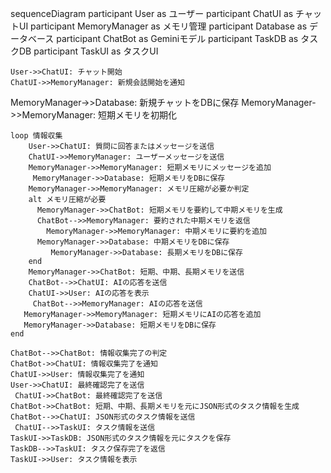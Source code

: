 sequenceDiagram
    participant User as ユーザー
    participant ChatUI as チャットUI
    participant MemoryManager as メモリ管理
     participant Database as データベース
    participant ChatBot as Geminiモデル
    participant TaskDB as タスクDB
    participant TaskUI as タスクUI

    User->>ChatUI: チャット開始
    ChatUI->>MemoryManager: 新規会話開始を通知
   MemoryManager->>Database: 新規チャットをDBに保存
    MemoryManager->>MemoryManager: 短期メモリを初期化

    loop 情報収集
        User->>ChatUI: 質問に回答またはメッセージを送信
        ChatUI->>MemoryManager: ユーザーメッセージを送信
        MemoryManager->>MemoryManager: 短期メモリにメッセージを追加
         MemoryManager->>Database: 短期メモリをDBに保存
        MemoryManager->>MemoryManager: メモリ圧縮が必要か判定
        alt メモリ圧縮が必要
          MemoryManager->>ChatBot: 短期メモリを要約して中期メモリを生成
          ChatBot-->>MemoryManager: 要約された中期メモリを返信
            MemoryManager->>MemoryManager: 中期メモリに要約を追加
          MemoryManager->>Database: 中期メモリをDBに保存
             MemoryManager->>Database: 長期メモリをDBに保存
        end
        MemoryManager->>ChatBot: 短期、中期、長期メモリを送信
        ChatBot-->>ChatUI: AIの応答を送信
        ChatUI->>User: AIの応答を表示
         ChatBot-->>MemoryManager: AIの応答を送信
       MemoryManager->>MemoryManager: 短期メモリにAIの応答を追加
       MemoryManager->>Database: 短期メモリをDBに保存
    end
    
    ChatBot-->>ChatBot: 情報収集完了の判定
    ChatBot->>ChatUI: 情報収集完了を通知
    ChatUI->>User: 情報収集完了を通知
    User->>ChatUI: 最終確認完了を送信
     ChatUI->>ChatBot: 最終確認完了を送信
    ChatBot->>ChatBot: 短期、中期、長期メモリを元にJSON形式のタスク情報を生成
    ChatBot-->>ChatUI: JSON形式のタスク情報を送信
     ChatUI-->>TaskUI: タスク情報を送信
    TaskUI->>TaskDB: JSON形式のタスク情報を元にタスクを保存
    TaskDB-->>TaskUI: タスク保存完了を返信
    TaskUI->>User: タスク情報を表示